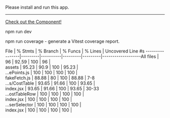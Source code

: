 Please install and run this app.

---
[Check out the Component!](https://thegetitguy.github.io/charter-project/dist/)

npm run dev

npm run coverage - generate a Vitest coverage report.  

File            | % Stmts | % Branch | % Funcs | % Lines | Uncovered Line #s 
----------------|---------|----------|---------|---------|-------------------All files       |      96 |    92.59 |     100 |      96 |                   
 assets         |   95.23 |     90.9 |     100 |   95.23 |                   
  ...ePoints.js |     100 |      100 |     100 |     100 |                   
  fakeFetch.js  |   88.88 |       80 |     100 |   88.88 | 7-8               
 ...s/CostTable |   93.65 |    91.66 |     100 |   93.65 |                   
  index.jsx     |   93.65 |    91.66 |     100 |   93.65 | 30-33             
 ...ostTableRow |     100 |      100 |     100 |     100 |                   
  index.jsx     |     100 |      100 |     100 |     100 |                   
 ...serSelector |     100 |      100 |     100 |     100 |                   
  index.jsx     |     100 |      100 |     100 |     100 |                   